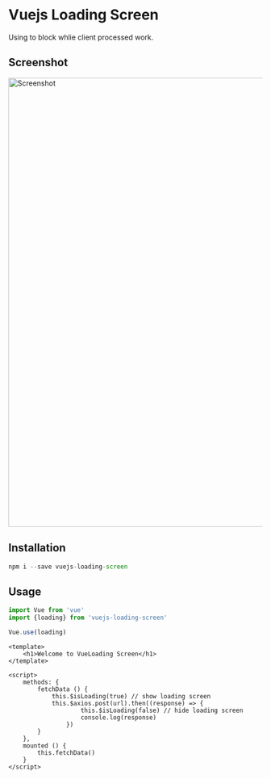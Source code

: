 # Vuejs Loading Screen
Using to block whlie client processed work.

## Screenshot
<img src="https://github.com/HELMAB/vue-loading/blob/master/assets/screenshot.png" 
alt="Screenshot" 
width="890" 
height="auto">

## Installation
```js
npm i --save vuejs-loading-screen
```

## Usage
```js
import Vue from 'vue'
import {loading} from 'vuejs-loading-screen'

Vue.use(loading)
```

```vue
<template>
    <h1>Welcome to VueLoading Screen</h1>
</template>

<script>
    methods: {
        fetchData () {
            this.$isLoading(true) // show loading screen
            this.$axios.post(url).then((response) => {
                    this.$isLoading(false) // hide loading screen
                    console.log(response)
                })
        }
    },
    mounted () {
        this.fetchData()
    }
</script>
```
